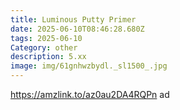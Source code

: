 ```yaml
---
title: Luminous Putty Primer
date: 2025-06-10T08:46:28.680Z
tags: 2025-06-10
Category: other
description: 5.xx
image: img/61gnhwzbydl._sl1500_.jpg
---
```

https://amzlink.to/az0au2DA4RQPn ad